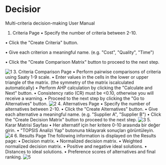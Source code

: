 # Decisior
 Multi-criteria decision-making
User Manual
1. Criteria Page
• Specify the number of criteria between 2-10.

• Click the "Create Criteria" button.

• Give each criterion a meaningful name. (e.g. "Cost", "Quality", "Time")

• Click the "Create Comparison Matrix" button to proceed to the next step.

![1](https://github.com/user-attachments/assets/3ff99655-9de7-4037-abca-9c8f0cdc53cb)
3. Criteria Comparison Page
• Perform pairwise comparisons of criteria using Saaty 1-9 scale.
• Enter values ​​in the cells in the lower or upper triangle of the matrix. (the symmetry of the matrix is ​​calculated automatically)
• Perform AHP calculation by clicking the "Calculate and Next" button.
• Consistency ratio (CR) must be <0.10, otherwise you will receive a warning.
• Proceed to the next step by clicking the "Go to Alternatives" button.
![2](https://github.com/user-attachments/assets/1376e38f-730b-4079-8d2b-a5c7aa4bb79b)
4. Alternatives Page
• Specify the number of alternatives between 2-10.
• Click the "Create Alternatives" button.
• Give each alternative a meaningful name. (e.g. "Supplier A", "Supplier B")
• Click the "Create Decision Matrix" button to proceed to the next step.
![3](https://github.com/user-attachments/assets/630945dc-b786-48e5-8f10-256ae42834e7)
5. Karar Matrisi Sayfası
•	Her alternatif için her kritere 0-10 arasında bir değer girin.
•	"TOPSIS Analizi Yap" butonuna tıklayarak sonuçları görüntüleyin.
![4](https://github.com/user-attachments/assets/093721a2-fc5e-4b4a-aed9-dfcdf5cc9e8a)
6. Results Page
The following information is displayed on the Results page:
• Decision matrix.
• Normalized decision matrix.
• Weighted normalized decision matrix.
• Positive and negative ideal solutions.
• Distances to ideal solutions.
• Preference scores of alternatives and final ranking.
![5](https://github.com/user-attachments/assets/a7ecdad0-91dd-4341-881f-81a7abe0f664)



